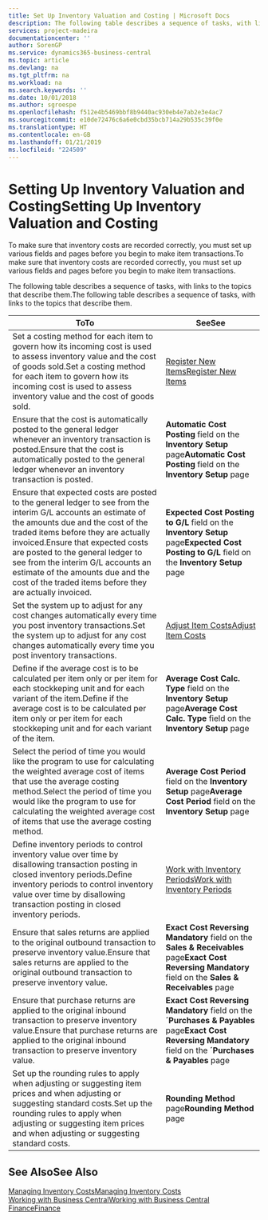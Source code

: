 ```yaml
---
title: Set Up Inventory Valuation and Costing | Microsoft Docs
description: The following table describes a sequence of tasks, with links to the topics that describe them.
services: project-madeira
documentationcenter: ''
author: SorenGP
ms.service: dynamics365-business-central
ms.topic: article
ms.devlang: na
ms.tgt_pltfrm: na
ms.workload: na
ms.search.keywords: ''
ms.date: 10/01/2018
ms.author: sgroespe
ms.openlocfilehash: f512e4b5469bbf8b9440ac930eb4e7ab2e3e4ac7
ms.sourcegitcommit: e10de72476c6a6e0cbd35bcb714a29b535c39f0e
ms.translationtype: HT
ms.contentlocale: en-GB
ms.lasthandoff: 01/21/2019
ms.locfileid: "224509"
---
```

# <a name="setting-up-inventory-valuation-and-costing"></a><span data-ttu-id="8ffe1-103">Setting Up Inventory Valuation and Costing</span><span class="sxs-lookup"><span data-stu-id="8ffe1-103">Setting Up Inventory Valuation and Costing</span></span>
<span data-ttu-id="8ffe1-104">To make sure that inventory costs are recorded correctly, you must set up various fields and pages before you begin to make item transactions.</span><span class="sxs-lookup"><span data-stu-id="8ffe1-104">To make sure that inventory costs are recorded correctly, you must set up various fields and pages before you begin to make item transactions.</span></span>

<span data-ttu-id="8ffe1-105">The following table describes a sequence of tasks, with links to the topics that describe them.</span><span class="sxs-lookup"><span data-stu-id="8ffe1-105">The following table describes a sequence of tasks, with links to the topics that describe them.</span></span>

|<span data-ttu-id="8ffe1-106">**To**</span><span class="sxs-lookup"><span data-stu-id="8ffe1-106">**To**</span></span>|<span data-ttu-id="8ffe1-107">**See**</span><span class="sxs-lookup"><span data-stu-id="8ffe1-107">**See**</span></span>|  
|------------|-------------|  
|<span data-ttu-id="8ffe1-108">Set a costing method for each item to govern how its incoming cost is used to assess inventory value and the cost of goods sold.</span><span class="sxs-lookup"><span data-stu-id="8ffe1-108">Set a costing method for each item to govern how its incoming cost is used to assess inventory value and the cost of goods sold.</span></span>|[<span data-ttu-id="8ffe1-109">Register New Items</span><span class="sxs-lookup"><span data-stu-id="8ffe1-109">Register New Items</span></span>](inventory-how-register-new-items.md)|  
|<span data-ttu-id="8ffe1-110">Ensure that the cost is automatically posted to the general ledger whenever an inventory transaction is posted.</span><span class="sxs-lookup"><span data-stu-id="8ffe1-110">Ensure that the cost is automatically posted to the general ledger whenever an inventory transaction is posted.</span></span>|<span data-ttu-id="8ffe1-111">**Automatic Cost Posting** field on the **Inventory Setup** page</span><span class="sxs-lookup"><span data-stu-id="8ffe1-111">**Automatic Cost Posting** field on the **Inventory Setup** page</span></span>|  
|<span data-ttu-id="8ffe1-112">Ensure that expected costs are posted to the general ledger to see from the interim G/L accounts an estimate of the amounts due and the cost of the traded items before they are actually invoiced.</span><span class="sxs-lookup"><span data-stu-id="8ffe1-112">Ensure that expected costs are posted to the general ledger to see from the interim G/L accounts an estimate of the amounts due and the cost of the traded items before they are actually invoiced.</span></span>|<span data-ttu-id="8ffe1-113">**Expected Cost Posting to G/L** field on the **Inventory Setup** page</span><span class="sxs-lookup"><span data-stu-id="8ffe1-113">**Expected Cost Posting to G/L** field on the **Inventory Setup** page</span></span>|  
|<span data-ttu-id="8ffe1-114">Set the system up to adjust for any cost changes automatically every time you post inventory transactions.</span><span class="sxs-lookup"><span data-stu-id="8ffe1-114">Set the system up to adjust for any cost changes automatically every time you post inventory transactions.</span></span>|[<span data-ttu-id="8ffe1-115">Adjust Item Costs</span><span class="sxs-lookup"><span data-stu-id="8ffe1-115">Adjust Item Costs</span></span>](inventory-how-adjust-item-costs.md)|  
|<span data-ttu-id="8ffe1-116">Define if the average cost is to be calculated per item only or per item for each stockkeping unit and for each variant of the item.</span><span class="sxs-lookup"><span data-stu-id="8ffe1-116">Define if the average cost is to be calculated per item only or per item for each stockkeping unit and for each variant of the item.</span></span>|<span data-ttu-id="8ffe1-117">**Average Cost Calc. Type** field on the **Inventory Setup** page</span><span class="sxs-lookup"><span data-stu-id="8ffe1-117">**Average Cost Calc. Type** field on the **Inventory Setup** page</span></span>|  
|<span data-ttu-id="8ffe1-118">Select the period of time you would like the program to use for calculating the weighted average cost of items that use the average costing method.</span><span class="sxs-lookup"><span data-stu-id="8ffe1-118">Select the period of time you would like the program to use for calculating the weighted average cost of items that use the average costing method.</span></span>|<span data-ttu-id="8ffe1-119">**Average Cost Period** field on the **Inventory Setup** page</span><span class="sxs-lookup"><span data-stu-id="8ffe1-119">**Average Cost Period** field on the **Inventory Setup** page</span></span>|  
|<span data-ttu-id="8ffe1-120">Define inventory periods to control inventory value over time by disallowing transaction posting in closed inventory periods.</span><span class="sxs-lookup"><span data-stu-id="8ffe1-120">Define inventory periods to control inventory value over time by disallowing transaction posting in closed inventory periods.</span></span>|[<span data-ttu-id="8ffe1-121">Work with Inventory Periods</span><span class="sxs-lookup"><span data-stu-id="8ffe1-121">Work with Inventory Periods</span></span>](finance-how-to-work-with-inventory-periods.md)|  
|<span data-ttu-id="8ffe1-122">Ensure that sales returns are applied to the original outbound transaction to preserve inventory value.</span><span class="sxs-lookup"><span data-stu-id="8ffe1-122">Ensure that sales returns are applied to the original outbound transaction to preserve inventory value.</span></span>|<span data-ttu-id="8ffe1-123">**Exact Cost Reversing Mandatory** field on the **Sales & Receivables** page</span><span class="sxs-lookup"><span data-stu-id="8ffe1-123">**Exact Cost Reversing Mandatory** field on the **Sales & Receivables** page</span></span>|  
|<span data-ttu-id="8ffe1-124">Ensure that purchase returns are applied to the original inbound transaction to preserve inventory value.</span><span class="sxs-lookup"><span data-stu-id="8ffe1-124">Ensure that purchase returns are applied to the original inbound transaction to preserve inventory value.</span></span>|<span data-ttu-id="8ffe1-125">**Exact Cost Reversing Mandatory** field on the **´Purchases & Payables** page</span><span class="sxs-lookup"><span data-stu-id="8ffe1-125">**Exact Cost Reversing Mandatory** field on the **´Purchases & Payables** page</span></span>|
|<span data-ttu-id="8ffe1-126">Set up the rounding rules to apply when adjusting or suggesting item prices and when adjusting or suggesting standard costs.</span><span class="sxs-lookup"><span data-stu-id="8ffe1-126">Set up the rounding rules to apply when adjusting or suggesting item prices and when adjusting or suggesting standard costs.</span></span>|<span data-ttu-id="8ffe1-127">**Rounding Method** page</span><span class="sxs-lookup"><span data-stu-id="8ffe1-127">**Rounding Method** page</span></span>|  

## <a name="see-also"></a><span data-ttu-id="8ffe1-128">See Also</span><span class="sxs-lookup"><span data-stu-id="8ffe1-128">See Also</span></span>  
[<span data-ttu-id="8ffe1-129">Managing Inventory Costs</span><span class="sxs-lookup"><span data-stu-id="8ffe1-129">Managing Inventory Costs</span></span>](finance-manage-inventory-costs.md)  
[<span data-ttu-id="8ffe1-130">Working with Business Central</span><span class="sxs-lookup"><span data-stu-id="8ffe1-130">Working with Business Central</span></span>](ui-work-product.md)  
[<span data-ttu-id="8ffe1-131">Finance</span><span class="sxs-lookup"><span data-stu-id="8ffe1-131">Finance</span></span>](finance.md)  
